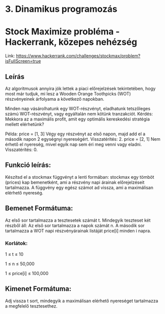 # 3. Dinamikus programozás
# Stock Maximize probléma - Hackerrank, közepes nehézség
Link: https://www.hackerrank.com/challenges/stockmax/problem?isFullScreen=true

## Leírás
Az algoritmusok annyira jók lettek a piaci előrejelzések tekintetében, hogy most már tudjuk, mi lesz a Wooden Orange Toothpicks (WOT) részvényeinek árfolyama a következő napokban.

Minden nap vásárolhatunk egy WOT-részvényt, eladhatunk tetszőleges számú WOT-részvényt, vagy egyáltalán nem kötünk tranzakciót. 
Kérdés: Mekkora az a maximális profit, amit egy optimális kereskedési stratégia mellett elérhetünk?

Példa: price = [1, 3]
Végy egy részvényt az első napon, majd add el a második napon 2 egységnyi nyereségért. Visszatérítés: 2.
price = [2, 1]
Nem érhető el nyereség, mivel egyik nap sem éri meg venni vagy eladni. Visszatérítés: 0.

## Funkció leírás: 
Készítsd el a stockmax függvényt a lenti formában:
stockmax egy tömböt (prices) kap bemenetként, ami a részvény napi árainak előrejelzéseit tartalmazza.
A függvény egy egész számot ad vissza, ami a maximálisan elérhető nyereség.

## Bemenet Formátuma:
Az első sor tartalmazza a tesztesetek számát t.
Mindegyik teszteset két részből áll:
Az első sor tartalmazza a napok számát n.
A második sor tartalmazza a WOT napi részvényárainak listáját price[i] minden i napra.

### Korlátok:
1 ≤ t ≤ 10

1 ≤ n ≤ 50,000

1 ≤ price[i] ≤ 100,000


## Kimenet Formátuma: 
Adj vissza t sort, mindegyik a maximálisan elérhető nyereséget tartalmazza a megfelelő tesztesethez.